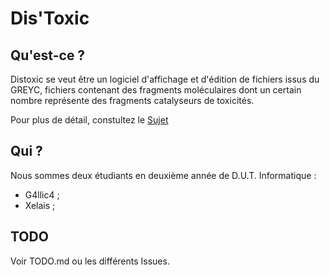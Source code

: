 Dis'Toxic
=========

Qu'est-ce ?
-----------


Distoxic se veut être un logiciel d'affichage et d'édition de fichiers issus du GREYC, fichiers contenant des fragments moléculaires dont un certain nombre représente des fragments catalyseurs de toxicités.

Pour plus de détail, constultez le [Sujet](https://github.com/distoxic/distoxic/blob/master/projet.pdf)

Qui ?
-----
Nous sommes deux étudiants en deuxième année de D.U.T. Informatique :

*  G4llic4 ;
*  Xelais ;

TODO
----

Voir TODO.md ou les différents Issues.